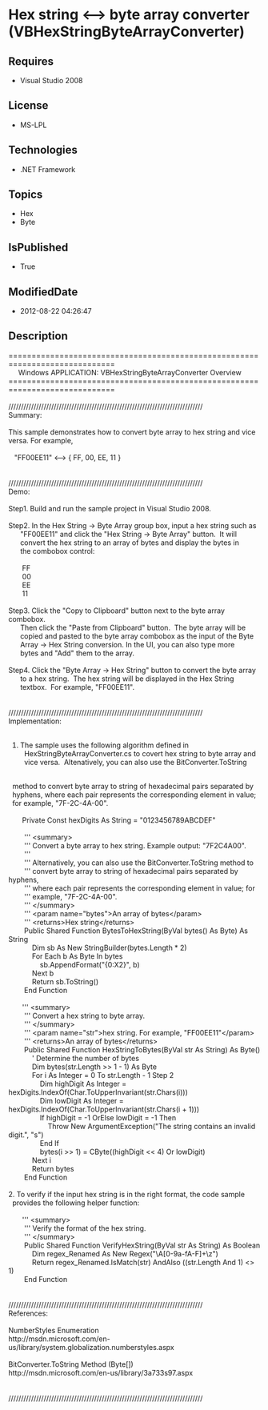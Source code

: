 # Hex string <--> byte array converter (VBHexStringByteArrayConverter)
## Requires
* Visual Studio 2008
## License
* MS-LPL
## Technologies
* .NET Framework
## Topics
* Hex
* Byte
## IsPublished
* True
## ModifiedDate
* 2012-08-22 04:26:47
## Description
=============================================================================<br>
&nbsp; &nbsp; &nbsp;Windows APPLICATION: VBHexStringByteArrayConverter Overview<br>
=============================================================================<br>
<br>
/////////////////////////////////////////////////////////////////////////////<br>
Summary:<br>
<br>
This sample demonstrates how to convert byte array to hex string and vice <br>
versa. For example, <br>
<br>
&nbsp; &nbsp;&quot;FF00EE11&quot; &lt;--&gt; { FF, 00, EE, 11 }<br>
<br>
<br>
/////////////////////////////////////////////////////////////////////////////<br>
Demo:<br>
<br>
Step1. Build and run the sample project in Visual Studio 2008. <br>
<br>
Step2. In the Hex String -&gt; Byte Array group box, input a hex string such as <br>
&nbsp; &nbsp; &nbsp; &quot;FF00EE11&quot; and click the &quot;Hex String -&gt; Byte Array&quot; button. &nbsp;It will
<br>
&nbsp; &nbsp; &nbsp; convert the hex string to an array of bytes and display the bytes in
<br>
&nbsp; &nbsp; &nbsp; the combobox control:<br>
<br>
&nbsp; &nbsp; &nbsp; &nbsp;FF<br>
&nbsp; &nbsp; &nbsp; &nbsp;00<br>
&nbsp; &nbsp; &nbsp; &nbsp;EE<br>
&nbsp; &nbsp; &nbsp; &nbsp;11<br>
<br>
Step3. Click the &quot;Copy to Clipboard&quot; button next to the byte array combobox. &nbsp;<br>
&nbsp; &nbsp; &nbsp; Then click the &quot;Paste from Clipboard&quot; button. &nbsp;The byte array will be
<br>
&nbsp; &nbsp; &nbsp; copied and pasted to the byte array combobox as the input of the Byte
<br>
&nbsp; &nbsp; &nbsp; Array -&gt; Hex String conversion. In the UI, you can also type more
<br>
&nbsp; &nbsp; &nbsp; bytes and &quot;Add&quot; them to the array.<br>
<br>
Step4. Click the &quot;Byte Array -&gt; Hex String&quot; button to convert the byte array <br>
&nbsp; &nbsp; &nbsp; to a hex string. &nbsp;The hex string will be displayed in the Hex String
<br>
&nbsp; &nbsp; &nbsp; textbox. &nbsp;For example, &quot;FF00EE11&quot;.<br>
<br>
<br>
/////////////////////////////////////////////////////////////////////////////<br>
Implementation:<br>
<br>
1. The sample uses the following algorithm defined in <br>
&nbsp; HexStringByteArrayConverter.cs to covert hex string to byte array and <br>
&nbsp; vice versa. &nbsp;Altenatively, you can also use the BitConverter.ToString
<br>
&nbsp; method to convert byte array to string of hexadecimal pairs separated by <br>
&nbsp; hyphens, where each pair represents the corresponding element in value; <br>
&nbsp; for example, &quot;7F-2C-4A-00&quot;.<br>
<br>
&nbsp; &nbsp; &nbsp; &nbsp;Private Const hexDigits As String = &quot;0123456789ABCDEF&quot;<br>
<br>
&nbsp;&nbsp;&nbsp;&nbsp;&nbsp;&nbsp;&nbsp;&nbsp;''' &lt;summary&gt;<br>
&nbsp;&nbsp;&nbsp;&nbsp;&nbsp;&nbsp;&nbsp;&nbsp;''' Convert a byte array to hex string. Example output: &quot;7F2C4A00&quot;.<br>
&nbsp;&nbsp;&nbsp;&nbsp;&nbsp;&nbsp;&nbsp;&nbsp;''' <br>
&nbsp;&nbsp;&nbsp;&nbsp;&nbsp;&nbsp;&nbsp;&nbsp;''' Alternatively, you can also use the BitConverter.ToString method to
<br>
&nbsp;&nbsp;&nbsp;&nbsp;&nbsp;&nbsp;&nbsp;&nbsp;''' convert byte array to string of hexadecimal pairs separated by hyphens,
<br>
&nbsp;&nbsp;&nbsp;&nbsp;&nbsp;&nbsp;&nbsp;&nbsp;''' where each pair represents the corresponding element in value; for
<br>
&nbsp;&nbsp;&nbsp;&nbsp;&nbsp;&nbsp;&nbsp;&nbsp;''' example, &quot;7F-2C-4A-00&quot;.<br>
&nbsp;&nbsp;&nbsp;&nbsp;&nbsp;&nbsp;&nbsp;&nbsp;''' &lt;/summary&gt;<br>
&nbsp;&nbsp;&nbsp;&nbsp;&nbsp;&nbsp;&nbsp;&nbsp;''' &lt;param name=&quot;bytes&quot;&gt;An array of bytes&lt;/param&gt;<br>
&nbsp;&nbsp;&nbsp;&nbsp;&nbsp;&nbsp;&nbsp;&nbsp;''' &lt;returns&gt;Hex string&lt;/returns&gt;<br>
&nbsp;&nbsp;&nbsp;&nbsp;&nbsp;&nbsp;&nbsp;&nbsp;Public Shared Function BytesToHexString(ByVal bytes() As Byte) As String<br>
&nbsp;&nbsp;&nbsp;&nbsp;&nbsp;&nbsp;&nbsp;&nbsp;&nbsp;&nbsp;&nbsp;&nbsp;Dim sb As New StringBuilder(bytes.Length * 2)<br>
&nbsp;&nbsp;&nbsp;&nbsp;&nbsp;&nbsp;&nbsp;&nbsp;&nbsp;&nbsp;&nbsp;&nbsp;For Each b As Byte In bytes<br>
&nbsp;&nbsp;&nbsp;&nbsp;&nbsp;&nbsp;&nbsp;&nbsp;&nbsp;&nbsp;&nbsp;&nbsp;&nbsp;&nbsp;&nbsp;&nbsp;sb.AppendFormat(&quot;{0:X2}&quot;, b)<br>
&nbsp;&nbsp;&nbsp;&nbsp;&nbsp;&nbsp;&nbsp;&nbsp;&nbsp;&nbsp;&nbsp;&nbsp;Next b<br>
&nbsp;&nbsp;&nbsp;&nbsp;&nbsp;&nbsp;&nbsp;&nbsp;&nbsp;&nbsp;&nbsp;&nbsp;Return sb.ToString()<br>
&nbsp;&nbsp;&nbsp;&nbsp;&nbsp;&nbsp;&nbsp;&nbsp;End Function<br>
<br>
&nbsp; &nbsp; &nbsp; &nbsp;''' &lt;summary&gt;<br>
&nbsp;&nbsp;&nbsp;&nbsp;&nbsp;&nbsp;&nbsp;&nbsp;''' Convert a hex string to byte array.<br>
&nbsp;&nbsp;&nbsp;&nbsp;&nbsp;&nbsp;&nbsp;&nbsp;''' &lt;/summary&gt;<br>
&nbsp;&nbsp;&nbsp;&nbsp;&nbsp;&nbsp;&nbsp;&nbsp;''' &lt;param name=&quot;str&quot;&gt;hex string. For example, &quot;FF00EE11&quot;&lt;/param&gt;<br>
&nbsp;&nbsp;&nbsp;&nbsp;&nbsp;&nbsp;&nbsp;&nbsp;''' &lt;returns&gt;An array of bytes&lt;/returns&gt;<br>
&nbsp;&nbsp;&nbsp;&nbsp;&nbsp;&nbsp;&nbsp;&nbsp;Public Shared Function HexStringToBytes(ByVal str As String) As Byte()<br>
&nbsp;&nbsp;&nbsp;&nbsp;&nbsp;&nbsp;&nbsp;&nbsp;&nbsp;&nbsp;&nbsp;&nbsp;' Determine the number of bytes<br>
&nbsp;&nbsp;&nbsp;&nbsp;&nbsp;&nbsp;&nbsp;&nbsp;&nbsp;&nbsp;&nbsp;&nbsp;Dim bytes(str.Length &gt;&gt; 1 - 1) As Byte<br>
&nbsp;&nbsp;&nbsp;&nbsp;&nbsp;&nbsp;&nbsp;&nbsp;&nbsp;&nbsp;&nbsp;&nbsp;For i As Integer = 0 To str.Length - 1 Step 2<br>
&nbsp;&nbsp;&nbsp;&nbsp;&nbsp;&nbsp;&nbsp;&nbsp;&nbsp;&nbsp;&nbsp;&nbsp;&nbsp;&nbsp;&nbsp;&nbsp;Dim highDigit As Integer = hexDigits.IndexOf(Char.ToUpperInvariant(str.Chars(i)))<br>
&nbsp;&nbsp;&nbsp;&nbsp;&nbsp;&nbsp;&nbsp;&nbsp;&nbsp;&nbsp;&nbsp;&nbsp;&nbsp;&nbsp;&nbsp;&nbsp;Dim lowDigit As Integer = hexDigits.IndexOf(Char.ToUpperInvariant(str.Chars(i &#43; 1)))<br>
&nbsp;&nbsp;&nbsp;&nbsp;&nbsp;&nbsp;&nbsp;&nbsp;&nbsp;&nbsp;&nbsp;&nbsp;&nbsp;&nbsp;&nbsp;&nbsp;If highDigit = -1 OrElse lowDigit = -1 Then<br>
&nbsp;&nbsp;&nbsp;&nbsp;&nbsp;&nbsp;&nbsp;&nbsp;&nbsp;&nbsp;&nbsp;&nbsp;&nbsp;&nbsp;&nbsp;&nbsp;&nbsp;&nbsp;&nbsp;&nbsp;Throw New ArgumentException(&quot;The string contains an invalid digit.&quot;, &quot;s&quot;)<br>
&nbsp;&nbsp;&nbsp;&nbsp;&nbsp;&nbsp;&nbsp;&nbsp;&nbsp;&nbsp;&nbsp;&nbsp;&nbsp;&nbsp;&nbsp;&nbsp;End If<br>
&nbsp;&nbsp;&nbsp;&nbsp;&nbsp;&nbsp;&nbsp;&nbsp;&nbsp;&nbsp;&nbsp;&nbsp;&nbsp;&nbsp;&nbsp;&nbsp;bytes(i &gt;&gt; 1) = CByte((highDigit &lt;&lt; 4) Or lowDigit)<br>
&nbsp;&nbsp;&nbsp;&nbsp;&nbsp;&nbsp;&nbsp;&nbsp;&nbsp;&nbsp;&nbsp;&nbsp;Next i<br>
&nbsp;&nbsp;&nbsp;&nbsp;&nbsp;&nbsp;&nbsp;&nbsp;&nbsp;&nbsp;&nbsp;&nbsp;Return bytes<br>
&nbsp;&nbsp;&nbsp;&nbsp;&nbsp;&nbsp;&nbsp;&nbsp;End Function<br>
<br>
2. To verify if the input hex string is in the right format, the code sample <br>
&nbsp; provides the following helper function:<br>
<br>
&nbsp; &nbsp; &nbsp; &nbsp;''' &lt;summary&gt;<br>
&nbsp;&nbsp;&nbsp;&nbsp;&nbsp;&nbsp;&nbsp;&nbsp;''' Verify the format of the hex string.<br>
&nbsp;&nbsp;&nbsp;&nbsp;&nbsp;&nbsp;&nbsp;&nbsp;''' &lt;/summary&gt;<br>
&nbsp;&nbsp;&nbsp;&nbsp;&nbsp;&nbsp;&nbsp;&nbsp;Public Shared Function VerifyHexString(ByVal str As String) As Boolean<br>
&nbsp;&nbsp;&nbsp;&nbsp;&nbsp;&nbsp;&nbsp;&nbsp;&nbsp;&nbsp;&nbsp;&nbsp;Dim regex_Renamed As New Regex(&quot;\A[0-9a-fA-F]&#43;\z&quot;)<br>
&nbsp;&nbsp;&nbsp;&nbsp;&nbsp;&nbsp;&nbsp;&nbsp;&nbsp;&nbsp;&nbsp;&nbsp;Return regex_Renamed.IsMatch(str) AndAlso ((str.Length And 1) &lt;&gt; 1)<br>
&nbsp;&nbsp;&nbsp;&nbsp;&nbsp;&nbsp;&nbsp;&nbsp;End Function<br>
<br>
<br>
/////////////////////////////////////////////////////////////////////////////<br>
References:<br>
<br>
NumberStyles Enumeration<br>
http://msdn.microsoft.com/en-us/library/system.globalization.numberstyles.aspx<br>
<br>
BitConverter.ToString Method (Byte[]) <br>
http://msdn.microsoft.com/en-us/library/3a733s97.aspx<br>
<br>
<br>
/////////////////////////////////////////////////////////////////////////////<br>
